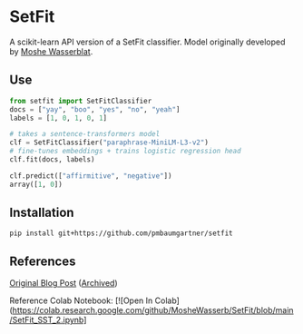 # SetFit

A scikit-learn API version of a SetFit classifier. Model originally developed by [Moshe Wasserblat](https://twitter.com/MosheWasserblat).

## Use

```python
from setfit import SetFitClassifier
docs = ["yay", "boo", "yes", "no", "yeah"]
labels = [1, 0, 1, 0, 1]

# takes a sentence-transformers model
clf = SetFitClassifier("paraphrase-MiniLM-L3-v2")
# fine-tunes embeddings + trains logistic regression head
clf.fit(docs, labels) 

clf.predict(["affirmitive", "negative"])
array([1, 0])
```

## Installation
```pip install git+https://github.com/pmbaumgartner/setfit```

## References
[Original Blog Post](https://moshewasserblat.medium.com/sentence-transformer-fine-tuning-setfit-outperforms-gpt-3-on-few-shot-text-classification-while-d9a3788f0b4e) ([Archived](http://archive.today/Kelkb))

Reference Colab Notebook: [![Open In Colab](https://colab.research.google.com/github/MosheWasserb/SetFit/blob/main/SetFit_SST_2.ipynb]